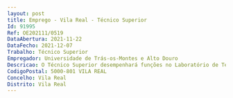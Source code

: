 ```yaml
--- 
layout: post
title: Emprego - Vila Real - Técnico Superior
Id: 91995
Ref: OE202111/0519
DataAbertura: 2021-11-22
DataFecho: 2021-12-07
Trabalho: Técnico Superior
Empregador: Universidade de Trás-os-Montes e Alto Douro
Descricao: O Técnico Superior desempenhará funções no Laboratório de Tecnologia, Qualidade e Segurança Alimentar, no Departamento de Ciências Veterinárias, com funções de planeamento e aplicação de métodos e processos de natureza técnica, designadamente I) Apoiar o Laboratório de Tecnologia, Qualidade e Segurança Animal, na prestação de serviços no âmbito da avaliação de géneros alimentícios, passiveis de serem utilizadas na alimentação humana II) Realizar as tarefas que abrangem o espetro de atividades desenvolvidas no laboratório, nomeadamente a) Receção, tratamento e condicionamento de amostras b) Manuseamento da plataforma informática de suporte ao registo dos dados analíticos c) Desenvolvimento, implementação e execução de diferentes metodologias de análise de espectro abrangente, incluindo métodos de análise físico química, microbiológica e análise sensorial d) Desenvolvimento, implementação e execução de metodologias de análise molecular e) Análise e interpretação de resultados no quadro das atividades desenvolvidas no Laboratório f) Participação na elaboração, implementação e validação de novos métodos analíticos g) Colaboração no tratamento estatístico de dados do Controlo da Qualidade e Elaboração de Cartas de Controlo Interno h) Participação na elaboração de documentos inerentes ao Sistema da Qualidade.
CodigoPostal: 5000-801 VILA REAL
Concelho: Vila Real
Distrito: Vila Real
--- 
```

